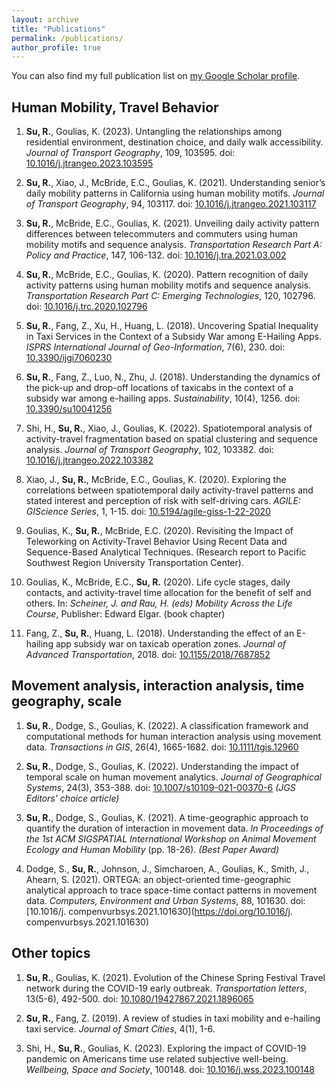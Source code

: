 ```yaml
---
layout: archive
title: "Publications"
permalink: /publications/
author_profile: true
---
```


You can also find my full publication list on [my Google Scholar profile](https://scholar.google.com.sg/citations?user=B_8XbFgAAAAJ&hl=zh-CN&authuser=1).

## Human Mobility, Travel Behavior

1. **Su, R.**, Goulias, K. (2023). Untangling the relationships among residential environment, destination choice, and daily walk accessibility. *Journal of Transport Geography*, 109, 103595. doi: [10.1016/j.jtrangeo.2023.103595](https://doi.org/10.1016/j.jtrangeo.2023.103595)

1. **Su, R.**, Xiao, J., McBride, E.C., Goulias, K. (2021). Understanding senior’s daily mobility patterns in California using human mobility motifs. *Journal of Transport Geography*, 94, 103117. doi: [10.1016/j.jtrangeo.2021.103117](https://doi.org/10.1016/j.jtrangeo.2021.103117)

1. **Su, R.**, McBride, E.C., Goulias, K. (2021). Unveiling daily activity pattern differences between telecommuters and commuters using human mobility motifs and sequence analysis. *Transportation Research Part A: Policy and Practice*, 147, 106-132. doi: [10.1016/j.tra.2021.03.002](https://doi.org/10.1016/j.tra.2021.03.002)

1. **Su, R.**, McBride, E.C., Goulias, K. (2020). Pattern recognition of daily activity patterns using human mobility motifs and sequence analysis. *Transportation Research Part C: Emerging Technologies*, 120, 102796. doi: [10.1016/j.trc.2020.102796](https://doi.org/10.1016/j.trc.2020.102796)

1. **Su, R.**, Fang, Z., Xu, H., Huang, L. (2018). Uncovering Spatial Inequality in Taxi Services in the Context of a Subsidy War among E-Hailing Apps. *ISPRS International Journal of Geo-Information*, 7(6), 230. doi: [10.3390/ijgi7060230](https://doi.org/10.3390/ijgi7060230)

1. **Su, R.**, Fang, Z., Luo, N., Zhu, J. (2018). Understanding the dynamics of the pick-up and drop-off locations of taxicabs in the context of a subsidy war among e-hailing apps. *Sustainability*, 10(4), 1256. doi: [10.3390/su10041256](https://doi.org/10.3390/su10041256)

1. Shi, H., **Su, R.**, Xiao, J., Goulias, K. (2022). Spatiotemporal analysis of activity-travel fragmentation based on spatial clustering and sequence analysis. *Journal of Transport Geography*, 102, 103382. doi: [10.1016/j.jtrangeo.2022.103382](https://doi.org/10.1016/j.jtrangeo.2022.103382)

1. Xiao, J., **Su, R.**, McBride, E.C., Goulias, K. (2020). Exploring the correlations between spatiotemporal daily activity-travel patterns and stated interest and perception of risk with self-driving cars. *AGILE: GIScience Series*, 1, 1-15. doi: [10.5194/agile-giss-1-22-2020](https://doi.org/10.5194/agile-giss-1-22-2020)

1. Goulias, K., **Su, R.**, McBride, E.C. (2020). Revisiting the Impact of Teleworking on Activity-Travel Behavior Using Recent Data and Sequence-Based Analytical Techniques. (Research report to Pacific Southwest Region University Transportation Center).

1. Goulias, K., McBride, E.C., **Su, R.** (2020). Life cycle stages, daily contacts, and activity-travel time allocation for the benefit of self and others. In: *Scheiner, J. and Rau, H. (eds) Mobility Across the Life Course*, Publisher: Edward Elgar. (book chapter)

1. Fang, Z., **Su, R.**, Huang, L. (2018). Understanding the effect of an E-hailing app subsidy war on taxicab operation zones. *Journal of Advanced Transportation*, 2018. doi: [10.1155/2018/7687852](https://doi.org/10.1155/2018/7687852)


## Movement analysis, interaction analysis, time geography, scale

1. **Su, R.**, Dodge, S., Goulias, K. (2022). A classification framework and computational methods for human interaction analysis using movement data. *Transactions in GIS*, 26(4), 1665-1682. doi: [10.1111/tgis.12960](https://doi.org/10.1111/tgis.12960)

1. **Su, R.**, Dodge, S., Goulias, K. (2022). Understanding the impact of temporal scale on human movement analytics. *Journal of Geographical Systems*, 24(3), 353-388. doi: [10.1007/s10109-021-00370-6](https://doi.org/10.1007/s10109-021-00370-6) *(JGS Editors' choice article)*

1. **Su, R.**, Dodge, S., Goulias, K. (2021). A time-geographic approach to quantify the duration of interaction in movement data. *In Proceedings of the 1st ACM SIGSPATIAL International Workshop on Animal Movement Ecology and Human Mobility* (pp. 18-26). *(Best Paper Award)*

1. Dodge, S., **Su, R.**, Johnson, J., Simcharoen, A., Goulias, K., Smith, J., Ahearn, S. (2021). ORTEGA: an object-oriented time-geographic analytical approach to trace space-time contact patterns in movement data. *Computers, Environment and Urban Systems*, 88, 101630. doi: [10.1016/j. compenvurbsys.2021.101630](https://doi.org/10.1016/j. compenvurbsys.2021.101630)

## Other topics
1. **Su, R.**, Goulias, K. (2021). Evolution of the Chinese Spring Festival Travel network during the COVID-19 early outbreak. *Transportation letters*, 13(5-6), 492-500. doi: [10.1080/19427867.2021.1896065](https://doi.org/10.1080/19427867.2021.1896065)

1. **Su, R.**, Fang, Z. (2019). A review of studies in taxi mobility and e-hailing taxi service. *Journal of Smart Cities*, 4(1), 1-6.

1. Shi, H., **Su, R.**, Goulias, K. (2023). Exploring the impact of COVID-19 pandemic on Americans time use related subjective well-being. *Wellbeing, Space and Society*, 100148. doi: [10.1016/j.wss.2023.100148](https://doi.org/10.1016/j.wss.2023.100148)


